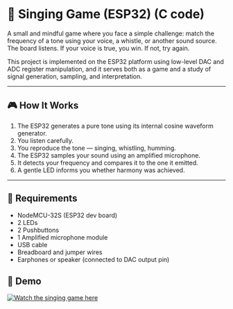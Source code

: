 # 🌿 Singing Game (ESP32) (C code)

A small and mindful game where you face a simple challenge: match the frequency of a tone using your voice, a whistle, or another sound source. The board listens. If your voice is true, you win. If not, try again.

This project is implemented on the ESP32 platform using low-level DAC and ADC register manipulation, and it serves both as a game and a study of signal generation, sampling, and interpretation.

---

## 🎮 How It Works

1. The ESP32 generates a pure tone using its internal cosine waveform generator.
2. You listen carefully.
3. You reproduce the tone — singing, whistling, humming.
4. The ESP32 samples your sound using an amplified microphone.
5. It detects your frequency and compares it to the one it emitted.
6. A gentle LED informs you whether harmony was achieved.

---

## 🔧 Requirements

- NodeMCU-32S (ESP32 dev board)
- 2 LEDs
- 2 Pushbuttons
- 1 Amplified microphone module
- USB cable
- Breadboard and jumper wires
- Earphones or speaker (connected to DAC output pin)

## 🎥 Demo

[![Watch the singing game here](https://img.youtube.com/vi/Q-3gZDLPwIs/hqdefault.jpg)](https://youtu.be/Q-3gZDLPwIs)
